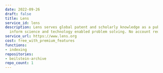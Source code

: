 ```yaml
---
date: 2022-09-26
draft: false
title: Lens
service_id: lens
description: Lens serves global patent and scholarly knowledge as a public good to
  inform science and technology enabled problem solving. No account required.
service_url: https://www.lens.org
cost: free_with_premium_features
functions:
- indexing
repositories:
- beilstein-archive
repo_count: 1
---
```



